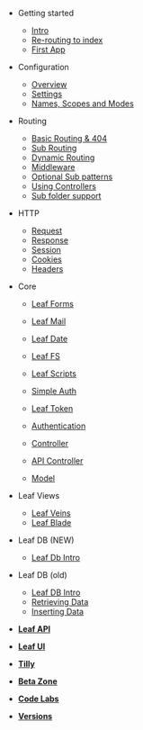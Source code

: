 * Getting started
  * [Intro](leaf/v/lucky-charm/intro/)
  * [Re-routing to index](leaf/v/lucky-charm/intro/htaccess.md)
  * [First App](leaf/v/lucky-charm/intro/first.md)

* Configuration
  * [Overview](leaf/v/lucky-charm/config/)
  * [Settings](leaf/v/lucky-charm/config/settings.md)
  * [Names, Scopes and Modes](leaf/v/lucky-charm/config/nsm.md)

* Routing
  * [Basic Routing & 404](leaf/v/lucky-charm/routing/)
  * [Sub Routing](leaf/v/lucky-charm/routing/sub-routing.md)
  * [Dynamic Routing](leaf/v/lucky-charm/routing/dynamic.md)
  * [Middleware](leaf/v/lucky-charm/routing/middleware.md)
  * [Optional Sub patterns](leaf/v/lucky-charm/routing/sub-patterns.md)
  * [Using Controllers](leaf/v/lucky-charm/routing/controller.md)
  * [Sub folder support](leaf/v/lucky-charm/routing/sub-folder.md)

* HTTP
  * [Request](leaf/v/lucky-charm/http/request.md)
  * [Response](leaf/v/lucky-charm/http/response.md)
  * [Session](leaf/v/lucky-charm/http/session.md)
  * [Cookies](leaf/v/lucky-charm/http/cookies.md)
  * [Headers](leaf/v/lucky-charm/http/headers.md)

* Core
  * [Leaf Forms](leaf/v/lucky-charm/core/forms.md)
  * [Leaf Mail](leaf/v/lucky-charm/core/mail.md)
  * [Leaf Date](leaf/v/lucky-charm/core/date.md)
  * [Leaf FS](leaf/v/lucky-charm/core/fs.md)
  * [Leaf Scripts](leaf/v/lucky-charm/core/scripts.md)
  
  * [Simple Auth](leaf/v/lucky-charm/core/auth.md)
  * [Leaf Token](leaf/v/lucky-charm/core/token.md)
  * [Authentication](leaf/v/lucky-charm/core/authentication.md)
  
  * [Controller](leaf/v/lucky-charm/core/controller.md)
  * [API Controller](leaf/v/lucky-charm/core/api-controller.md)
  * [Model](leaf/v/lucky-charm/core/model.md)

* Leaf Views
  * [Leaf Veins](leaf/v/lucky-charm/views/veins.md)
  * [Leaf Blade](leaf/v/lucky-charm/views/blade.md)

* Leaf DB (NEW)
  * [Leaf Db Intro](leaf/v/lucky-charm/db/)

* Leaf DB (old)
  * [Leaf DB Intro](leaf/v/lucky-charm/database/)
  * [Retrieving Data](leaf/v/lucky-charm/database/select)
  * [Inserting Data](leaf/v/lucky-charm/database/insert)

* [**Leaf API**](leaf-api/)

* [**Leaf UI**](ui/)

* [**Tilly**](tilly/)

* [**Beta Zone**](leaf/v/lucky-charm/beta-zone/)

* [**Code Labs**](codelabs/)

* [**Versions**](leaf/versions)
